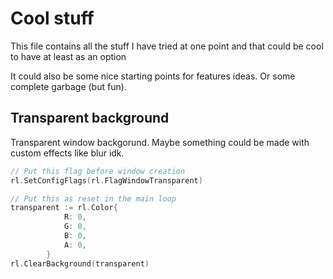 # Cool stuff

This file contains all the stuff I have tried at one point and that could be cool to have at least as an option

It could also be some nice starting points for features ideas. Or some complete garbage (but fun).

## Transparent background

Transparent window backgorund. Maybe something could be made with custom effects like blur idk. 

```go
// Put this flag before window creation
rl.SetConfigFlags(rl.FlagWindowTransparent)

// Put this as reset in the main loop
transparent := rl.Color{
			R: 0,
			G: 0,
			B: 0,
			A: 0,
		}
rl.ClearBackground(transparent)
```


